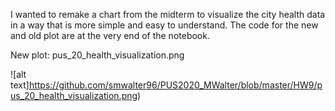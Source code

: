 I wanted to remake a chart from the midterm to visualize the city health data in a way that is more simple and easy to understand. The code for the new and old plot are at the very end of the notebook.

New plot:
pus_20_health_visualization.png

![alt text]https://github.com/smwalter96/PUS2020_MWalter/blob/master/HW9/pus_20_health_visualization.png)
